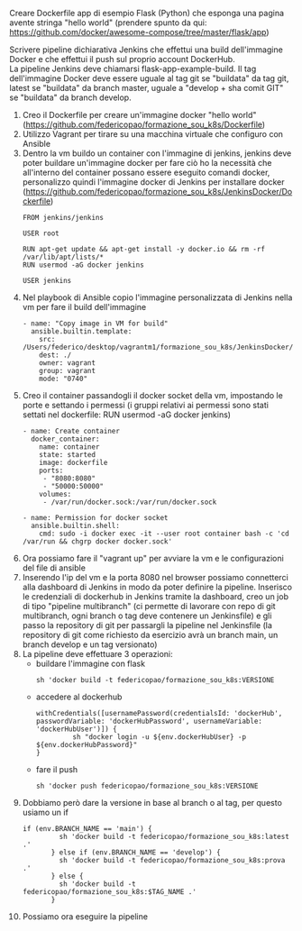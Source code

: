Creare Dockerfile app di esempio Flask (Python) che esponga una pagina avente stringa "hello world" (prendere spunto da qui: https://github.com/docker/awesome-compose/tree/master/flask/app)

Scrivere pipeline dichiarativa Jenkins che effettui una build dell'immagine Docker e che effettui il push sul proprio account DockerHub.  
La pipeline Jenkins deve chiamarsi flask-app-example-build. Il tag dell'immagine Docker deve essere uguale al tag git se "buildata" da tag git, latest se "buildata" da branch master, uguale  a "develop + sha comit GIT" se "buildata" da branch develop.

1. Creo il Dockerfile per creare un'immagine docker "hello world" (https://github.com/federicopao/formazione_sou_k8s/Dockerfile)
2. Utilizzo Vagrant per tirare su una macchina virtuale che configuro con Ansible
3. Dentro la vm buildo un container con l'immagine di jenkins, jenkins deve poter buildare un'immagine docker per fare ciò ho la
   necessità che all'interno del container possano essere eseguito comandi docker, personalizzo quindi l'immagine docker di Jenkins
   per installare docker (https://github.com/federicopao/formazione_sou_k8s/JenkinsDocker/Dockerfile)
   ```
   FROM jenkins/jenkins

   USER root
  
   RUN apt-get update && apt-get install -y docker.io && rm -rf /var/lib/apt/lists/*
   RUN usermod -aG docker jenkins
  
   USER jenkins
   ```
4. Nel playbook di Ansible copio l'immagine personalizzata di Jenkins nella vm per fare il build dell'immagine
   ```
   - name: "Copy image in VM for build"
     ansible.builtin.template:
       src: /Users/federico/desktop/vagrantm1/formazione_sou_k8s/JenkinsDocker/Dockerfile
       dest: ./
       owner: vagrant
       group: vagrant
       mode: "0740"
   ```
5. Creo il container passandogli il docker socket della vm, impostando le porte e settando i permessi (i gruppi relativi ai permessi
   sono stati settati nel dockerfile: RUN usermod -aG docker jenkins)
   ```
   - name: Create container
     docker_container:
       name: container
       state: started
       image: dockerfile
       ports:
        - "8080:8080"
        - "50000:50000"
       volumes:
        - /var/run/docker.sock:/var/run/docker.sock

   - name: Permission for docker socket
     ansible.builtin.shell:
       cmd: sudo -i docker exec -it --user root container bash -c 'cd /var/run && chgrp docker docker.sock'
   ```
6. Ora possiamo fare il "vagrant up" per avviare la vm e le configurazioni del file di ansible
7. Inserendo l'ip del vm e la porta 8080 nel browser possiamo connetterci alla dashboard di Jenkins in modo da poter definire la
   pipeline. Inserisco le credenziali di dockerhub in Jenkins tramite la dashboard, creo un job di tipo "pipeline multibranch"
   (ci permette di lavorare con repo di git multibranch, ogni branch o tag deve contenere un Jenkinsfile) e gli passo la repository
   di git per passargli la pipeline nel Jenkinsfile (la repository di git come richiesto da esercizio avrà un branch main, un branch develop e un tag versionato)
8. La pipeline deve effettuare 3 operazioni:
   - buildare l'immagine con flask
     ```
     sh 'docker build -t federicopao/formazione_sou_k8s:VERSIONE
     ```
   - accedere al dockerhub
     ```
     withCredentials([usernamePassword(credentialsId: 'dockerHub', passwordVariable: 'dockerHubPassword', usernameVariable: 'dockerHubUser')]) {
              sh "docker login -u ${env.dockerHubUser} -p ${env.dockerHubPassword}"
     }
     ```
   - fare il push
     ```
     sh 'docker push federicopao/formazione_sou_k8s:VERSIONE
     ```
9. Dobbiamo però dare la versione in base al branch o al tag, per questo usiamo un if
   ```
   if (env.BRANCH_NAME == 'main') {
            sh 'docker build -t federicopao/formazione_sou_k8s:latest .'
          } else if (env.BRANCH_NAME == 'develop') {
            sh 'docker build -t federicopao/formazione_sou_k8s:prova .'
          } else {
            sh 'docker build -t federicopao/formazione_sou_k8s:$TAG_NAME .'
          }
   ```
10. Possiamo ora eseguire la pipeline
